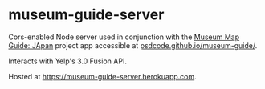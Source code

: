 # museum-guide-server
Cors-enabled Node server used in conjunction with the [Museum Map Guide: JApan](https://github.com/psdcode/museum-guide) project app accessible at [psdcode.github.io/museum-guide/](https://psdcode.github.io/museum-guide/).

Interacts with Yelp's 3.0 Fusion API.

Hosted at https://museum-guide-server.herokuapp.com.
